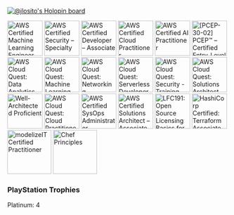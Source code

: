 [![@jlosito's Holopin board](https://holopin.me/jlosito)](https://holopin.io/@jlosito)

<div>
<!--START_SECTION:badges-->
<a href="https://www.credly.com/badges/327e9e11-e0fb-4a8f-adac-776127a831f0" title="AWS Certified Machine Learning Engineer – Associate"><img src="https://images.credly.com/size/80x80/images/1a634b4e-3d6b-4a74-b118-c0dcb429e8d2/image.png" alt="AWS Certified Machine Learning Engineer – Associate" width="80" height="80"></a>
<a href="https://www.credly.com/badges/4a593b95-ebf9-4c8e-bc77-912fb4a3e056" title="AWS Certified Security – Specialty"><img src="https://images.credly.com/size/80x80/images/53acdae5-d69f-4dda-b650-d02ed7a50dd7/image.png" alt="AWS Certified Security – Specialty" width="80" height="80"></a>
<a href="https://www.credly.com/badges/72556319-8360-49a9-bba9-d55ad5af2069" title="AWS Certified Developer – Associate"><img src="https://images.credly.com/size/80x80/images/b9feab85-1a43-4f6c-99a5-631b88d5461b/image.png" alt="AWS Certified Developer – Associate" width="80" height="80"></a>
<a href="https://www.credly.com/badges/0e4765c3-5c41-4961-9606-27ff6ec69d08" title="AWS Certified Cloud Practitioner"><img src="https://images.credly.com/size/80x80/images/00634f82-b07f-4bbd-a6bb-53de397fc3a6/image.png" alt="AWS Certified Cloud Practitioner" width="80" height="80"></a>
<a href="https://www.credly.com/badges/37d90e2a-3e7b-4b1b-ba56-2f2f72d6cdd8" title="AWS Certified AI Practitioner"><img src="https://images.credly.com/size/80x80/images/4d4693bb-530e-4bca-9327-de07f3aa2348/image.png" alt="AWS Certified AI Practitioner" width="80" height="80"></a>
<a href="https://www.credly.com/badges/a24a5f20-b4f0-4c06-a724-b9507f80ab0d" title="[PCEP-30-02] PCEP™ – Certified Entry-Level Python Programmer"><img src="https://images.credly.com/size/80x80/images/b790eb12-ecb3-4b94-89be-61aa40c92e7c/image.png" alt="[PCEP-30-02] PCEP™ – Certified Entry-Level Python Programmer" width="80" height="80"></a>
<a href="https://www.credly.com/badges/f3b44865-d4d1-4187-98db-b7820735bd98" title="AWS Cloud Quest: Data Analytics - Training Badge"><img src="https://images.credly.com/size/80x80/images/530be67d-1ce0-46d4-8a36-3f277d5687bc/blob" alt="AWS Cloud Quest: Data Analytics - Training Badge" width="80" height="80"></a>
<a href="https://www.credly.com/badges/d466735e-cc8f-4edb-bb38-e71f9e43479f" title="AWS Cloud Quest: Machine Learning - Training Badge"><img src="https://images.credly.com/size/80x80/images/0bbd6fa0-937a-4933-9581-d25dd860bb33/blob" alt="AWS Cloud Quest: Machine Learning - Training Badge" width="80" height="80"></a>
<a href="https://www.credly.com/badges/0f1d67ef-a2a8-442b-9508-049d3d6b5781" title="AWS Cloud Quest: Networking - Training Badge"><img src="https://images.credly.com/size/80x80/images/6bf3f80e-4cba-4b4c-bf45-85aec42233ff/blob" alt="AWS Cloud Quest: Networking - Training Badge" width="80" height="80"></a>
<a href="https://www.credly.com/badges/dede9585-4e10-4b18-ba63-ff481f492fa5" title="AWS Cloud Quest: Serverless Developer - Training Badge"><img src="https://images.credly.com/size/80x80/images/9246c572-2b5e-4b3a-9fae-e87b3c1bf681/blob" alt="AWS Cloud Quest: Serverless Developer - Training Badge" width="80" height="80"></a>
<a href="https://www.credly.com/badges/7530fc32-962f-4f0e-8d51-8baa41e38e9f" title="AWS Cloud Quest: Security - Training Badge"><img src="https://images.credly.com/size/80x80/images/ea344df5-1074-410e-b359-ded4ea3574a7/blob" alt="AWS Cloud Quest: Security - Training Badge" width="80" height="80"></a>
<a href="https://www.credly.com/badges/207bf70d-2ccf-4bc6-9a16-1cd337014791" title="AWS Cloud Quest: Solutions Architect - Training Badge"><img src="https://images.credly.com/size/80x80/images/320bfb8f-e722-41b9-a70a-c3fb07402981/blob" alt="AWS Cloud Quest: Solutions Architect - Training Badge" width="80" height="80"></a>
<a href="https://www.credly.com/badges/ae7796a4-bffc-4e30-b2c6-b2e6c68aa4ce" title="Well-Architected Proficient"><img src="https://images.credly.com/size/80x80/images/b870667f-00a3-48d7-b988-9c02b441b883/image.png" alt="Well-Architected Proficient" width="80" height="80"></a>
<a href="https://www.credly.com/badges/b28233e2-1376-4b18-9520-59e4f6051a4c" title="AWS Cloud Quest: Cloud Practitioner - Training Badge"><img src="https://images.credly.com/size/80x80/images/30816e43-2550-4e1c-be22-3f03c5573bb9/blob" alt="AWS Cloud Quest: Cloud Practitioner - Training Badge" width="80" height="80"></a>
<a href="https://www.credly.com/badges/5c2476a3-b624-4c74-b116-d9a00c9afc46" title="AWS Certified SysOps Administrator – Associate"><img src="https://images.credly.com/size/80x80/images/f0d3fbb9-bfa7-4017-9989-7bde8eaf42b1/image.png" alt="AWS Certified SysOps Administrator – Associate" width="80" height="80"></a>
<a href="https://www.credly.com/badges/eeba9828-06ec-4923-bf0b-a42e071735fb" title="AWS Certified Solutions Architect – Associate"><img src="https://images.credly.com/size/80x80/images/0e284c3f-5164-4b21-8660-0d84737941bc/image.png" alt="AWS Certified Solutions Architect – Associate" width="80" height="80"></a>
<a href="https://www.credly.com/badges/c0dd2299-ce3b-46c4-bd8c-563c73fd1e32" title="LFC191: Open Source Licensing Basics for Software Developers"><img src="https://images.credly.com/size/80x80/images/e80f8a97-fb95-4b3d-b272-4b955b9f4025/blob" alt="LFC191: Open Source Licensing Basics for Software Developers" width="80" height="80"></a>
<a href="https://www.credly.com/badges/dbde44e9-d49e-42c2-9005-30fc38656a4f" title="HashiCorp Certified: Terraform Associate (003)"><img src="https://images.credly.com/size/80x80/images/0dc62494-dc94-469a-83af-e35309f27356/blob" alt="HashiCorp Certified: Terraform Associate (003)" width="80" height="80"></a>
<!--END_SECTION:badges-->

<img src="https://www.modelizeit.com/img/modelizeIT-badge-certified-PRACTITIONER.png" width="100" height="100" alt="modelizeIT Certified Practitioner">
<a href="https://badgr.com/public/assertions/bWi9zQe2QOmZSE5svPERew?identity__email=lositojohnj@gmail.com"><img src="https://media.badgr.com/uploads/badges/assertion-bWi9zQe2QOmZSE5svPERew.png" width="100" height="100" alt="Chef Principles"></a>
</div>

### PlayStation Trophies
<!--START_SECTION:psn-->
Platinum: 4
<!--END_SECTION:psn-->

